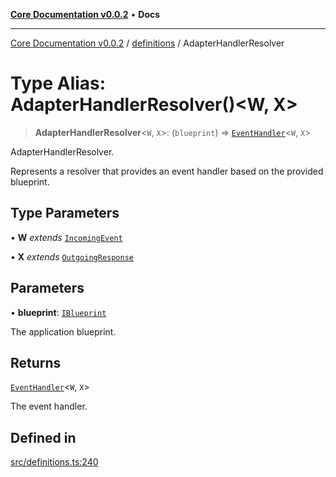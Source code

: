[**Core Documentation v0.0.2**](../../README.md) • **Docs**

***

[Core Documentation v0.0.2](../../modules.md) / [definitions](../README.md) / AdapterHandlerResolver

# Type Alias: AdapterHandlerResolver()\<W, X\>

> **AdapterHandlerResolver**\<`W`, `X`\>: (`blueprint`) => [`EventHandler`](EventHandler.md)\<`W`, `X`\>

AdapterHandlerResolver.

Represents a resolver that provides an event handler based on the provided blueprint.

## Type Parameters

• **W** *extends* [`IncomingEvent`](../../events/IncomingEvent/classes/IncomingEvent.md)

• **X** *extends* [`OutgoingResponse`](../../events/OutgoingResponse/classes/OutgoingResponse.md)

## Parameters

• **blueprint**: [`IBlueprint`](IBlueprint.md)

The application blueprint.

## Returns

[`EventHandler`](EventHandler.md)\<`W`, `X`\>

The event handler.

## Defined in

[src/definitions.ts:240](https://github.com/stonemjs/core/blob/dd7eaec566465ef84c36b87b824f8ea9ab76e8fa/src/definitions.ts#L240)
